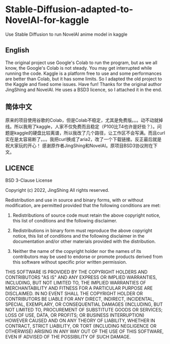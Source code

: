 # Stable-Diffusion-adapted-to-NovelAI-for-kaggle
Use Stable Diffusion to run NovelAI anime model in kaggle
## English
The original project use Google's Colab to run the program, but as we all know, the Google's Colab is not steady. You may get interrupted while running the code.
Kaggle is a platform free to use and some performances are better than Colab, but it has some limits. So I adapted the old project to the Kaggle and fixed some issues. Have fun!
Thanks for the original author JingShing and NovelAI. He uses a BSD3 licence, so I attached it in the end.
## 简体中文
原来的项目使用谷歌的Colab，但是Colab不稳定，尤其是免费版。。。动不动就掉线。所以我用了kaggle，人家不仅免费而且稳定（P100比T4也许是好些？）。问题是kaggle的硬盘比较离谱，所以我改了几个路径，让工作区不会写满。而且curl实在是太容易断了。。。我把curl换成了aria2，改了一个下载链接。反正最后就是祝大家玩的开心！
感谢原作者JingShing和NovelAI。原项目BSD3协议附在下文。

## LICENCE
BSD 3-Clause License

Copyright (c) 2022, JingShing
All rights reserved.

Redistribution and use in source and binary forms, with or without
modification, are permitted provided that the following conditions are met:

1. Redistributions of source code must retain the above copyright notice, this
   list of conditions and the following disclaimer.

2. Redistributions in binary form must reproduce the above copyright notice,
   this list of conditions and the following disclaimer in the documentation
   and/or other materials provided with the distribution.

3. Neither the name of the copyright holder nor the names of its
   contributors may be used to endorse or promote products derived from
   this software without specific prior written permission.

THIS SOFTWARE IS PROVIDED BY THE COPYRIGHT HOLDERS AND CONTRIBUTORS "AS IS"
AND ANY EXPRESS OR IMPLIED WARRANTIES, INCLUDING, BUT NOT LIMITED TO, THE
IMPLIED WARRANTIES OF MERCHANTABILITY AND FITNESS FOR A PARTICULAR PURPOSE ARE
DISCLAIMED. IN NO EVENT SHALL THE COPYRIGHT HOLDER OR CONTRIBUTORS BE LIABLE
FOR ANY DIRECT, INDIRECT, INCIDENTAL, SPECIAL, EXEMPLARY, OR CONSEQUENTIAL
DAMAGES (INCLUDING, BUT NOT LIMITED TO, PROCUREMENT OF SUBSTITUTE GOODS OR
SERVICES; LOSS OF USE, DATA, OR PROFITS; OR BUSINESS INTERRUPTION) HOWEVER
CAUSED AND ON ANY THEORY OF LIABILITY, WHETHER IN CONTRACT, STRICT LIABILITY,
OR TORT (INCLUDING NEGLIGENCE OR OTHERWISE) ARISING IN ANY WAY OUT OF THE USE
OF THIS SOFTWARE, EVEN IF ADVISED OF THE POSSIBILITY OF SUCH DAMAGE.
